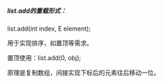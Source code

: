##### list.add的重载形式：

list.add(int index, E element);

用于实现排序，如置顶等需求。

置顶使用：list.add(0, obj);

原理是复制数组，间接实现下标后的元素往后移动一位。